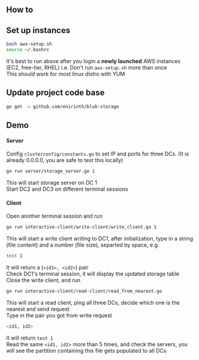 How to
--

## Set up instances
```sh
bash aws-setup.sh
source ~/.bashrc
```
It's best to run above after you login a **newly launched** AWS instances (EC2, free-tier, RHEL) i.e. Don't run `aws-setup.sh` more than once    
This should work for most linux distro with YUM
## Update project code base
```sh
go get -u github.com/enirinth/blob-storage
```

## Demo
#### Server
Config `clusterconfig/constants.go` to set IP and ports for three DCs. (It is already 0.0.0.0, you are safe to test this locally)    
```sh
go run server/storage_server.go 1
```
This will start storage server on DC 1     
Start DC2 and DC3 on different terminal sessions   
#### Client
Open another terminal session and run
```sh
go run interactive-client/write-client/write_client.go 1
```
This will start a write client writing to DC1, after initialization, type in a string (file content) and a number (file size), separted by space, e.g.
```sh
test 1
```
It will return a (`<id1>, <id2>`) pair   
Check DC1's terminal session, it will display the updated storage table   
Close the write client, and run    
```sh
go run interactive-client/read-client/read_from_nearest.go
```
This will start a read client, ping all three DCs, decide which one is the nearest and send request     
Type in the pair you got from write request  
```sh
<id1, id2>
```
It will return `test 1`    
Read the same `<id1, id2>` more than 5 times, and check the servers, you will see the partition containing this file gets populated to all DCs   
